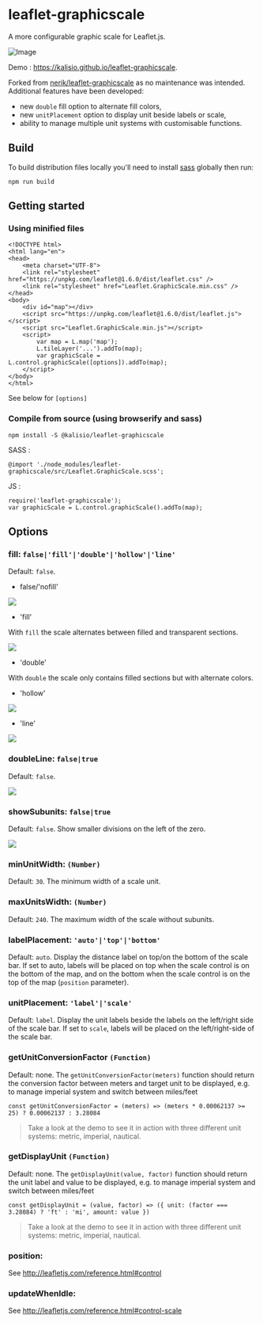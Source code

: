 # leaflet-graphicscale

A more configurable graphic scale for Leaflet.js.

![Image](./readme/demo.png)

Demo : https://kalisio.github.io/leaflet-graphicscale.

Forked from [nerik/leaflet-graphicscale](https://github.com/nerik/leaflet-graphicscale) as no maintenance was intended. Additional features have been developed:
* new `double` fill option to alternate fill colors,
* new `unitPlacement` option to display unit beside labels or scale,
* ability to manage multiple unit systems with customisable functions.

## Build

To build distribution files locally you'll need to install [sass](https://www.npmjs.com/package/sass) globally then run: 
```
npm run build
```

## Getting started

### Using minified files 

```
<!DOCTYPE html>
<html lang="en">
<head>
    <meta charset="UTF-8">
    <link rel="stylesheet" href="https://unpkg.com/leaflet@1.6.0/dist/leaflet.css" />
    <link rel="stylesheet" href="Leaflet.GraphicScale.min.css" />
</head>
<body>
    <div id="map"></div>
    <script src="https://unpkg.com/leaflet@1.6.0/dist/leaflet.js"></script>
    <script src="Leaflet.GraphicScale.min.js"></script>
    <script>
        var map = L.map('map');
        L.tileLayer('...').addTo(map);
        var graphicScale = L.control.graphicScale([options]).addTo(map);
    </script>
</body>
</html>
```

See below for ```[options]```

### Compile from source (using browserify and sass)

```
npm install -S @kalisio/leaflet-graphicscale
```

SASS : 
```
@import './node_modules/leaflet-graphicscale/src/Leaflet.GraphicScale.scss';
```

JS :
```
require('leaflet-graphicscale');
var graphicScale = L.control.graphicScale().addTo(map);
```

## Options

### fill: ```false|'fill'|'double'|'hollow'|'line'```

Default: `false`.

- false/'nofill'

![](./readme/nofill.png)

- 'fill'

With `fill` the scale alternates between filled and transparent sections.

![](./readme/fill.png)

- 'double'

With `double` the scale only contains filled sections but with alternate colors.

- 'hollow'

![](./readme/hollow.png)

- 'line'

![](./readme/line.png)


### doubleLine: ```false|true```

Default: `false`.

![](./readme/double.png)


### showSubunits: ```false|true```

Default: `false`. Show smaller divisions on the left of the zero.

![](./readme/sub.png)


### minUnitWidth: ```(Number)```

Default: `30`. The minimum width of a scale unit.

### maxUnitsWidth: ```(Number)```

Default: `240`. The maximum width of the scale without subunits.

### labelPlacement: ```'auto'|'top'|'bottom'``` 

Default: `auto`. Display the distance label on top/on the bottom of the scale bar. If set to auto, labels will be placed on top when the scale control is on the bottom of the map, and on the bottom when the scale control is on the top of the map (```position``` parameter).

### unitPlacement: ```'label'|'scale'``` 

Default: `label`. Display the unit labels beside the labels on the left/right side of the scale bar. If set to `scale`, labels will be placed on the left/right-side of the scale bar.

### getUnitConversionFactor ```(Function)```

Default: none. The `getUnitConversionFactor(meters)` function should return the conversion factor between meters and target unit to be displayed, e.g. to manage imperial system and switch between miles/feet
```
const getUnitConversionFactor = (meters) => (meters * 0.00062137 >= 25) ? 0.00062137 : 3.28084
```

> Take a look at the demo to see it in action with three different unit systems: metric, imperial, nautical.

### getDisplayUnit ```(Function)```

Default: none. The `getDisplayUnit(value, factor)` function should return the unit label and value to be displayed, e.g. to manage imperial system and switch between miles/feet
```
const getDisplayUnit = (value, factor) => ({ unit: (factor === 3.28084) ? 'ft' : 'mi', amount: value })
```

> Take a look at the demo to see it in action with three different unit systems: metric, imperial, nautical.

### position:

See http://leafletjs.com/reference.html#control

### updateWhenIdle:

See http://leafletjs.com/reference.html#control-scale

